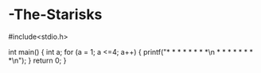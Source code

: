 # -The-Starisks
#include<stdio.h>

int main()
{
	int a;
	for (a = 1; a <=4; a++) {
		printf("* * * * * * * *\n * * * * * * * *\n");
	}
	return 0;
}
